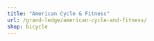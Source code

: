 ```yaml
---
title: "American Cycle & Fitness"
url: /grand-ledge/american-cycle-and-fitness/
shop: bicycle
---
```

